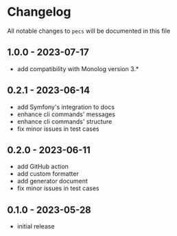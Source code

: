 # Changelog

All notable changes to `pecs` will be documented in this file

## 1.0.0 - 2023-07-17
- add compatibility with Monolog version 3.*

## 0.2.1 - 2023-06-14
- add Symfony's integration to docs
- enhance cli commands' messages
- enhance cli commands' structure
- fix minor issues in test cases

## 0.2.0 - 2023-06-11

- add GitHub action
- add custom formatter
- add generator document
- fix minor issues in test cases

## 0.1.0 - 2023-05-28

- initial release
